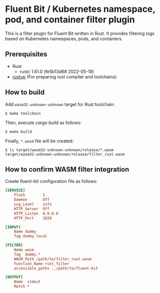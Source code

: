 # Fluent Bit / Kubernetes namespace, pod, and container filter plugin

This is a filter plugin for Fluent Bit written in Rust. It provides filtering logs based on Kubernetes namespaces, pods, and containers.

## Prerequisites

- Rust
  - rustc 1.61.0 (fe5b13d68 2022-05-18)
- [rustup](https://rustup.rs/) (For preparing rust compiler and toolchains)

## How to build

Add `wasm32-unknown-unknown` target for Rust toolchain:

```console
$ make toolchain
```

Then, execute _cargo build_ as follows:

```console
$ make build
```

Finally, `*.wasm` file will be created:

```console
$ ls target/wasm32-unknown-unknown/release/*.wasm
target/wasm32-unknown-unknown/release/filter_rust.wasm
```

## How to confirm WASM filter integration

Create fluent-bit configuration file as follows:

```ini
[SERVICE]
    Flush        1
    Daemon       Off
    Log_Level    info
    HTTP_Server  Off
    HTTP_Listen  0.0.0.0
    HTTP_Port    2020

[INPUT]
    Name dummy
    Tag dummy.local

[FILTER]
    Name wasm
    Tag  dummy.*
    WASM_Path /path/to/filter_rust.wasm
    Function_Name rust_filter
    accessible_paths .,/path/to/fluent-bit

[OUTPUT]
    Name  stdout
    Match *
```
